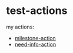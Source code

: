 # test-actions

my actions:
- [milestone-action](https://github.com/benelan/milestone-action)
- [need-info-action](https://github.com/benelan/need-info-action)
